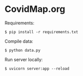# CovidMap.org

Requirements:

    $ pip install -r requirements.txt

Compile data:

    $ python data.py

Run server locally:

    $ uvicorn server:app --reload
